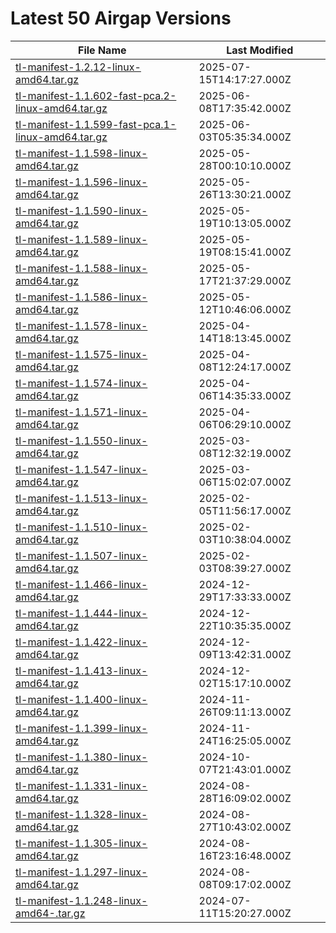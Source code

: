 # Latest 50 Airgap Versions

| File Name | Last Modified |
|-----------|---------------|
| [tl-manifest-1.2.12-linux-amd64.tar.gz](https://tensorleap-assets.s3.amazonaws.com/airgap-versions/tl-manifest-1.2.12-linux-amd64.tar.gz) | 2025-07-15T14:17:27.000Z |
| [tl-manifest-1.1.602-fast-pca.2-linux-amd64.tar.gz](https://tensorleap-assets.s3.amazonaws.com/airgap-versions/tl-manifest-1.1.602-fast-pca.2-linux-amd64.tar.gz) | 2025-06-08T17:35:42.000Z |
| [tl-manifest-1.1.599-fast-pca.1-linux-amd64.tar.gz](https://tensorleap-assets.s3.amazonaws.com/airgap-versions/tl-manifest-1.1.599-fast-pca.1-linux-amd64.tar.gz) | 2025-06-03T05:35:34.000Z |
| [tl-manifest-1.1.598-linux-amd64.tar.gz](https://tensorleap-assets.s3.amazonaws.com/airgap-versions/tl-manifest-1.1.598-linux-amd64.tar.gz) | 2025-05-28T00:10:10.000Z |
| [tl-manifest-1.1.596-linux-amd64.tar.gz](https://tensorleap-assets.s3.amazonaws.com/airgap-versions/tl-manifest-1.1.596-linux-amd64.tar.gz) | 2025-05-26T13:30:21.000Z |
| [tl-manifest-1.1.590-linux-amd64.tar.gz](https://tensorleap-assets.s3.amazonaws.com/airgap-versions/tl-manifest-1.1.590-linux-amd64.tar.gz) | 2025-05-19T10:13:05.000Z |
| [tl-manifest-1.1.589-linux-amd64.tar.gz](https://tensorleap-assets.s3.amazonaws.com/airgap-versions/tl-manifest-1.1.589-linux-amd64.tar.gz) | 2025-05-19T08:15:41.000Z |
| [tl-manifest-1.1.588-linux-amd64.tar.gz](https://tensorleap-assets.s3.amazonaws.com/airgap-versions/tl-manifest-1.1.588-linux-amd64.tar.gz) | 2025-05-17T21:37:29.000Z |
| [tl-manifest-1.1.586-linux-amd64.tar.gz](https://tensorleap-assets.s3.amazonaws.com/airgap-versions/tl-manifest-1.1.586-linux-amd64.tar.gz) | 2025-05-12T10:46:06.000Z |
| [tl-manifest-1.1.578-linux-amd64.tar.gz](https://tensorleap-assets.s3.amazonaws.com/airgap-versions/tl-manifest-1.1.578-linux-amd64.tar.gz) | 2025-04-14T18:13:45.000Z |
| [tl-manifest-1.1.575-linux-amd64.tar.gz](https://tensorleap-assets.s3.amazonaws.com/airgap-versions/tl-manifest-1.1.575-linux-amd64.tar.gz) | 2025-04-08T12:24:17.000Z |
| [tl-manifest-1.1.574-linux-amd64.tar.gz](https://tensorleap-assets.s3.amazonaws.com/airgap-versions/tl-manifest-1.1.574-linux-amd64.tar.gz) | 2025-04-06T14:35:33.000Z |
| [tl-manifest-1.1.571-linux-amd64.tar.gz](https://tensorleap-assets.s3.amazonaws.com/airgap-versions/tl-manifest-1.1.571-linux-amd64.tar.gz) | 2025-04-06T06:29:10.000Z |
| [tl-manifest-1.1.550-linux-amd64.tar.gz](https://tensorleap-assets.s3.amazonaws.com/airgap-versions/tl-manifest-1.1.550-linux-amd64.tar.gz) | 2025-03-08T12:32:19.000Z |
| [tl-manifest-1.1.547-linux-amd64.tar.gz](https://tensorleap-assets.s3.amazonaws.com/airgap-versions/tl-manifest-1.1.547-linux-amd64.tar.gz) | 2025-03-06T15:02:07.000Z |
| [tl-manifest-1.1.513-linux-amd64.tar.gz](https://tensorleap-assets.s3.amazonaws.com/airgap-versions/tl-manifest-1.1.513-linux-amd64.tar.gz) | 2025-02-05T11:56:17.000Z |
| [tl-manifest-1.1.510-linux-amd64.tar.gz](https://tensorleap-assets.s3.amazonaws.com/airgap-versions/tl-manifest-1.1.510-linux-amd64.tar.gz) | 2025-02-03T10:38:04.000Z |
| [tl-manifest-1.1.507-linux-amd64.tar.gz](https://tensorleap-assets.s3.amazonaws.com/airgap-versions/tl-manifest-1.1.507-linux-amd64.tar.gz) | 2025-02-03T08:39:27.000Z |
| [tl-manifest-1.1.466-linux-amd64.tar.gz](https://tensorleap-assets.s3.amazonaws.com/airgap-versions/tl-manifest-1.1.466-linux-amd64.tar.gz) | 2024-12-29T17:33:33.000Z |
| [tl-manifest-1.1.444-linux-amd64.tar.gz](https://tensorleap-assets.s3.amazonaws.com/airgap-versions/tl-manifest-1.1.444-linux-amd64.tar.gz) | 2024-12-22T10:35:35.000Z |
| [tl-manifest-1.1.422-linux-amd64.tar.gz](https://tensorleap-assets.s3.amazonaws.com/airgap-versions/tl-manifest-1.1.422-linux-amd64.tar.gz) | 2024-12-09T13:42:31.000Z |
| [tl-manifest-1.1.413-linux-amd64.tar.gz](https://tensorleap-assets.s3.amazonaws.com/airgap-versions/tl-manifest-1.1.413-linux-amd64.tar.gz) | 2024-12-02T15:17:10.000Z |
| [tl-manifest-1.1.400-linux-amd64.tar.gz](https://tensorleap-assets.s3.amazonaws.com/airgap-versions/tl-manifest-1.1.400-linux-amd64.tar.gz) | 2024-11-26T09:11:13.000Z |
| [tl-manifest-1.1.399-linux-amd64.tar.gz](https://tensorleap-assets.s3.amazonaws.com/airgap-versions/tl-manifest-1.1.399-linux-amd64.tar.gz) | 2024-11-24T16:25:05.000Z |
| [tl-manifest-1.1.380-linux-amd64.tar.gz](https://tensorleap-assets.s3.amazonaws.com/airgap-versions/tl-manifest-1.1.380-linux-amd64.tar.gz) | 2024-10-07T21:43:01.000Z |
| [tl-manifest-1.1.331-linux-amd64.tar.gz](https://tensorleap-assets.s3.amazonaws.com/airgap-versions/tl-manifest-1.1.331-linux-amd64.tar.gz) | 2024-08-28T16:09:02.000Z |
| [tl-manifest-1.1.328-linux-amd64.tar.gz](https://tensorleap-assets.s3.amazonaws.com/airgap-versions/tl-manifest-1.1.328-linux-amd64.tar.gz) | 2024-08-27T10:43:02.000Z |
| [tl-manifest-1.1.305-linux-amd64.tar.gz](https://tensorleap-assets.s3.amazonaws.com/airgap-versions/tl-manifest-1.1.305-linux-amd64.tar.gz) | 2024-08-16T23:16:48.000Z |
| [tl-manifest-1.1.297-linux-amd64.tar.gz](https://tensorleap-assets.s3.amazonaws.com/airgap-versions/tl-manifest-1.1.297-linux-amd64.tar.gz) | 2024-08-08T09:17:02.000Z |
| [tl-manifest-1.1.248-linux-amd64-.tar.gz](https://tensorleap-assets.s3.amazonaws.com/airgap-versions/tl-manifest-1.1.248-linux-amd64-.tar.gz) | 2024-07-11T15:20:27.000Z |

